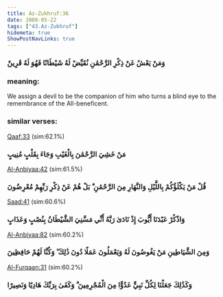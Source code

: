 ```yaml
---
title: Az-Zukhruf:36
date: 2008-05-22
tags: ["43.Az-Zukhruf"]
hidemeta: true 
ShowPostNavLinks: true 
---
```

### وَمَنْ يَعْشُ عَنْ ذِكْرِ الرَّحْمَٰنِ نُقَيِّضْ لَهُ شَيْطَانًا فَهُوَ لَهُ قَرِينٌ
### meaning: 
We assign a devil to be the companion of him who turns a blind eye to the remembrance of the All-beneficent.
### similar verses: 

[Qaaf:33](/50/33) (sim:62.1%)

### مَنْ خَشِيَ الرَّحْمَٰنَ بِالْغَيْبِ وَجَاءَ بِقَلْبٍ مُنِيبٍ

[Al-Anbiyaa:42](/21/42) (sim:61.5%)

### قُلْ مَنْ يَكْلَؤُكُمْ بِاللَّيْلِ وَالنَّهَارِ مِنَ الرَّحْمَٰنِ ۗ بَلْ هُمْ عَنْ ذِكْرِ رَبِّهِمْ مُعْرِضُونَ

[Saad:41](/38/41) (sim:60.6%)

### وَاذْكُرْ عَبْدَنَا أَيُّوبَ إِذْ نَادَىٰ رَبَّهُ أَنِّي مَسَّنِيَ الشَّيْطَانُ بِنُصْبٍ وَعَذَابٍ

[Al-Anbiyaa:82](/21/82) (sim:60.2%)

### وَمِنَ الشَّيَاطِينِ مَنْ يَغُوصُونَ لَهُ وَيَعْمَلُونَ عَمَلًا دُونَ ذَٰلِكَ ۖ وَكُنَّا لَهُمْ حَافِظِينَ

[Al-Furqaan:31](/25/31) (sim:60.2%)

### وَكَذَٰلِكَ جَعَلْنَا لِكُلِّ نَبِيٍّ عَدُوًّا مِنَ الْمُجْرِمِينَ ۗ وَكَفَىٰ بِرَبِّكَ هَادِيًا وَنَصِيرًا
